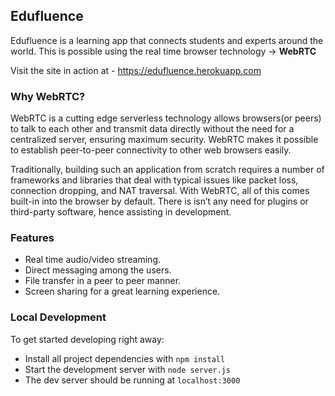 ## Edufluence
Edufluence is a learning app that connects students and experts around the world. This is possible using the real time browser technology -> **WebRTC**

Visit the site in action at - https://edufluence.herokuapp.com

### Why WebRTC?
WebRTC is a cutting edge serverless technology allows browsers(or peers) to talk to each other and transmit data directly without the need for a centralized server, ensuring maximum security. WebRTC makes it possible to establish peer-to-peer connectivity to other web browsers easily. 

Traditionally, building such an application from scratch requires a number of frameworks and libraries that deal with typical issues like packet loss, connection dropping, and NAT traversal. With WebRTC, all of this comes built-in into the browser by default. There is isn’t any need for plugins or third-party software, hence assisting in development.

### Features
* Real time audio/video streaming.
* Direct messaging among the users.
* File transfer in a peer to peer manner.
* Screen sharing for a great learning experience.

### Local Development
To get started developing right away:

* Install all project dependencies with `npm install`
* Start the development server with `node server.js`
* The dev server should be running at `localhost:3000`
